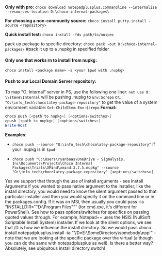 
**Only with pro:** `choco download notepadplusplus.commandline --internalize --resources-location D:\choco-internal-packages\`

**For choosing a non-community source:** `choco install putty.install -source <repository>`

**Quick install test:** `choco install -fdv path/to/nuspec`

pack up package to specific directory: `choco pack -out D:\choco-internal-packages\` #pack it up to a .nupkg in specified folder

#### Only one that works rn to install from nupkg:

`choco install <package name> -s <your $pwd with .nupkg>`

#### Push to our Local Domain Server repository:

To map "O: Internal" server in PS, use the following one liner: `net use O: \\steve\Internal`
will be pushing .nupkg to `Env:$crepo` or... `"O:\info_tech\chocolatey-package-repository"`
to get the value of a system enviorment variable: `Get-ChildItem Env:$crepo`
**Format:**
```PowerShell
choco push [<path to nupkg>] [<options/switches>]
cpush [<path to nupkg>] [<options/switches>]
Write-Host
```
**Examples**:
* `choco push --source "O:\info_tech\chocolatey-package-repository"` if your .nupkg is in `$pwd`

* `choco push "C:\Users\ryanbaas\OneDrive - Signalysis, Inc\Documents\Projects\Choco Internal Packages\Trials\XMind\xmind.3.7.5.nupkg" --source "O:\info_tech\chocolatey-package-repository" [<options/switches>]`


Yes we support that through the use of install arguments - see Install Arguments
If you wanted to pass native argument to the installer, like the install directory, you would need to know the silent argument passed to that particular installer and then you would specify it on the command line or in the packages.config.
If it was an MSI, then usually you could pass -ia "INSTALLDIR=""D:\Program Files""" (for cmd.exe, it's different for PowerShell). See how to pass options/switches for specifics on passing quoted values through.
For example, Notepad++ uses the NSIS (NullSoft Scriptable Install System) installer. If we look at the silent options, we see that /D is how we influence the install directory. So we would pass choco install notepadplusplus.install -ia "'/D=E:\SomeDirectory\somebody\npp'" -note that we are looking at the specific package over the virtual (although you can do the same with notepadplusplus as well).
Is there a better way? Absolutely, see ubiquitous install directory switch!
